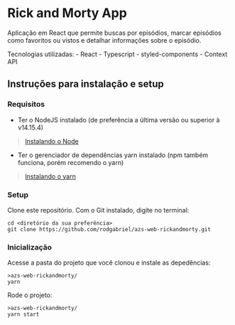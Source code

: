 # Rick and Morty App

Aplicação em React que permite buscas por episódios, marcar episódios como favoritos ou vistos e detalhar informações sobre o episódio.

Tecnologias utilizadas:
    - React
      - Typescript
      - styled-components
      - Context API
      
## Instruções para instalação e setup

### Requisitos

- Ter o NodeJS instalado (de preferência a última versão ou superior à v14.15.4)
> [Instalando o Node](https://nodejs.org/pt-br/download/package-manager/ "Clique aqui para aprender a instalar o Node!")

- Ter o gerenciador de dependências yarn instalado (npm também funciona, porém recomendo o yarn)
> [Instalando o yarn](https://classic.yarnpkg.com/pt-BR/docs/install/#debian-stable "Clique aqui para aprender a instalar o yarn!")

### Setup

Clone este repositório.
Com o Git instalado, digite no terminal:
```shell
cd <diretório da sua preferência>
git clone https://github.com/rodgabriel/azs-web-rickandmorty.git
```

### Inicialização 

Acesse a pasta do projeto que você clonou e instale as depedências:
```shell
>azs-web-rickandmorty/ 
yarn
```

Rode o projeto:
```shell
>azs-web-rickandmorty/
yarn start
```

    
